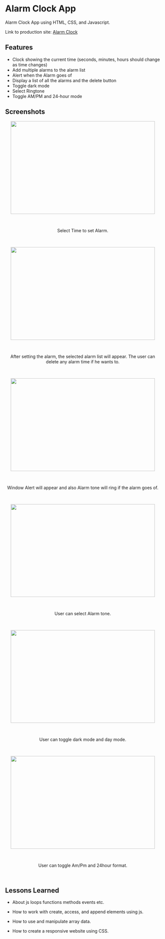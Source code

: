 
# Alarm Clock App

Alarm Clock App using HTML, CSS, and Javascript.

Link to production site: [Alarm Clock](https://immortals430.github.io/Alarm-Clock-App/)


## Features

- Clock showing the current time (seconds, minutes, hours should change as time changes)
- Add multiple alarms to the alarm list 
- Alert when the Alarm goes of
- Display a list of all the alarms and the delete button
- Toggle dark mode 
- Select Ringtone
- Toggle AM/PM and 24-hour mode



## Screenshots


<p align="center">
<img src="https://github.com/Immortals430/Alarm-Clock-App/assets/124674815/157bf2ca-8038-4ad1-96c7-e919c1822e1f" width="468" height="300" />
</p>

<br><p align="center"> Select Time to set Alarm. </p><br>
  
<p align="center">
<img src="https://github.com/Immortals430/Alarm-Clock-App/assets/124674815/c0ecdb7f-042e-4d61-b182-c7e52808c78f" width="468" height="300" />
</p>

<br><p align="center"> After setting the alarm, the selected alarm list will appear. The user can delete any alarm time if he wants to. </p><br>

<p align="center">
<img src="https://github.com/Immortals430/Alarm-Clock-App/assets/124674815/0ea02b8d-e7a1-4319-80ed-572b4a6112e7" width="468" height="300" />
</p>

<br><p align="center"> Window Alert will appear and also Alarm tone will ring if the alarm goes of. </p><br>

<p align="center">
<img src="https://github.com/Immortals430/Alarm-Clock-App/assets/124674815/30a0741b-615b-4b94-84e5-89955d8b76cf" width="468" height="300" />
</p>

<br><p align="center"> User can select Alarm tone. </p><br>

<p align="center">
<img src="https://github.com/Immortals430/Alarm-Clock-App/assets/124674815/48a5143f-beb8-4078-95c3-5fdab0670be5" width="468" height="300" />
</p>
<br><p align="center"> User can toggle dark mode and day mode. </p><br>
  
<p align="center">
<img src="https://github.com/Immortals430/Alarm-Clock-App/assets/124674815/ce1b3de7-3727-44ac-ba5d-f2559108f802" width="468" height="300" />
</p>
<br><p align="center"> User can toggle Am/Pm and 24hour format. </p><br>




## Lessons Learned

- About js loops functions methods events etc.

- How to work with create, access, and append elements using js.

- How to use and manipulate array data.

- How to create a responsive website using CSS.

